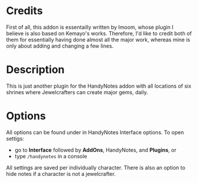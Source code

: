 # Credits

First of all, this addon is essentailly written by Imoom, whose plugin I believe is also based on Kemayo's works. Therefore, I'd like to credit both of them for essentially having done almost all the major work, whereas mine is only about adding and changing a few lines.

# Description

This is just another plugin for the HandyNotes addon with all locations of six shrines where Jewelcrafters can create major gems, daily.

# Options

All options can be found under in HandyNotes Interface options. To open settigs:
* go to __Interface__ followed by __AddOns__, HandyNotes, and __Plugins__, or
* type `/handynotes` in a console

All settings are saved per individually character. There is also an option to hide notes if a character is not a jewelcrafter.